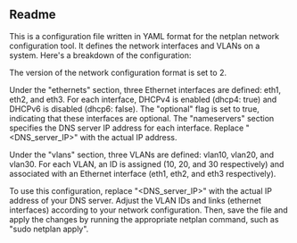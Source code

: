 ## Readme

This is a configuration file written in YAML format for the netplan network configuration tool. It defines the network interfaces and VLANs on a system. Here's a breakdown of the configuration:

The version of the network configuration format is set to 2.

Under the "ethernets" section, three Ethernet interfaces are defined: eth1, eth2, and eth3.
     For each interface, DHCPv4 is enabled (dhcp4: true) and DHCPv6 is disabled (dhcp6: false).
     The "optional" flag is set to true, indicating that these interfaces are optional.
    The "nameservers" section specifies the DNS server IP address for each interface. Replace "<DNS_server_IP>" with the actual IP address.

Under the "vlans" section, three VLANs are defined: vlan10, vlan20, and vlan30.
    For each VLAN, an ID is assigned (10, 20, and 30 respectively) and associated with an Ethernet interface (eth1, eth2, and eth3 respectively).

    
To use this configuration, replace "<DNS_server_IP>" with the actual IP address of your DNS server. Adjust the VLAN IDs and links (ethernet interfaces) according to your network configuration. Then, save the file and apply the changes by running the appropriate netplan command, such as "sudo netplan apply".